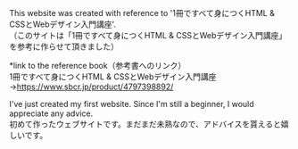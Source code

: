 This website was created with reference to '1冊ですべて身につくHTML & CSSとWebデザイン入門講座'.</br>
（このサイトは「1冊ですべて身につくHTML & CSSとWebデザイン入門講座」を参考に作らせて頂きました）</br>

*link to the reference book（参考書へのリンク）</br> 
1冊ですべて身につくHTML & CSSとWebデザイン入門講座　→https://www.sbcr.jp/product/4797398892/

I've just created my first website. Since I'm still a beginner, I would appreciate any advice.</br>
初めて作ったウェブサイトです。まだまだ未熟なので、アドバイスを貰えると嬉しいです。
